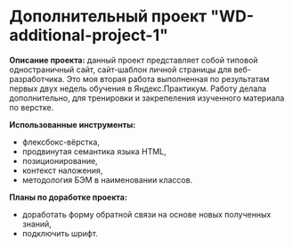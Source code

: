 # Дополнительный проект "WD-additional-project-1" 

**Описание проекта:** данный проект представляет собой типовой одностраничный сайт, сайт-шаблон личной страницы для веб-разработчика.
Это моя вторая работа выполненная по результатам первых двух недель обучения в Яндекс.Практикум. 
Работу делала дополнительно, для тренировки и закрепеления изученного материала по верстке.

**Использованные инструменты:**
* флексбокс-вёрстка,
* продвинутая семантика языка HTML,
* позиционирование,
* контекст наложения,
* методология БЭМ в наименовании классов. 

**Планы по доработке проекта:**
* доработать форму обратной связи на основе новых полученных знаний,
* подключить шрифт.
